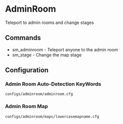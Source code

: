 # AdminRoom

Teleport to admin rooms and change stages

## Commands

- sm_adminroom - Teleport anyone to the admin room
- sm_stage - Change the map stage

## Configuration

### Admin Room Auto-Detection KeyWords

```configs/adminroom/adminroom.cfg```

### Admin Room Map

```configs/adminroom/maps/lowercasemapname.cfg```
